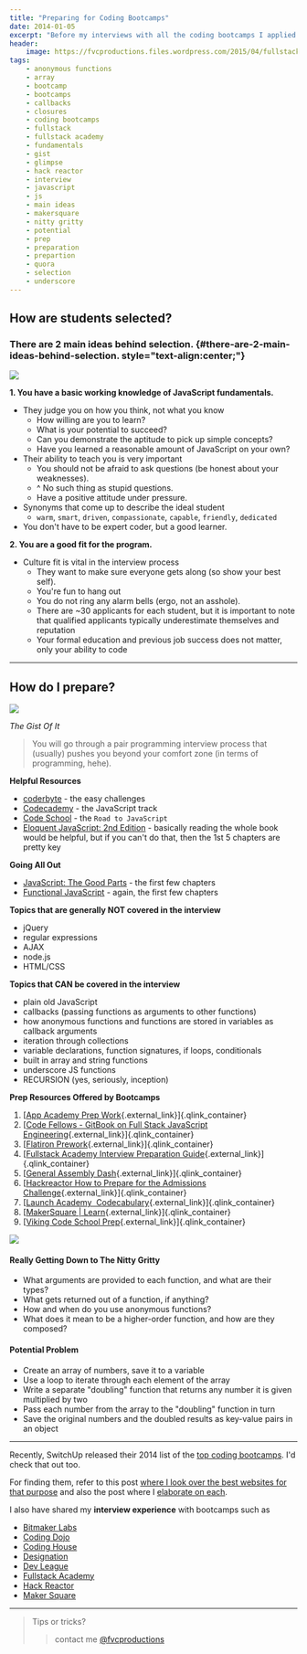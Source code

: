 ```yaml
---
title: "Preparing for Coding Bootcamps"
date: 2014-01-05
excerpt: "Before my interviews with all the coding bootcamps I applied to, I did some digging and really went out of my way to try and find out what would make me a better candidate in the entire process."
header:
    image: https://fvcproductions.files.wordpress.com/2015/04/fullstack-academy-banner.jpg?w=1024&h=435&crop=1
tags:
    - anonymous functions
    - array
    - bootcamp
    - bootcamps
    - callbacks
    - closures
    - coding bootcamps
    - fullstack
    - fullstack academy
    - fundamentals
    - gist
    - glimpse
    - hack reactor
    - interview
    - javascript
    - js
    - main ideas
    - makersquare
    - nitty gritty
    - potential
    - prep
    - preparation
    - prepartion
    - quora
    - selection
    - underscore
---
```


**How are students selected?**
------------------------------

### There are 2 main ideas behind selection. {#there-are-2-main-ideas-behind-selection. style="text-align:center;"}

![](https://www.javatpoint.com/images/javascript/javascript_logo.png)

**1. You have a basic working knowledge of JavaScript fundamentals.**

-   They judge you on how you think, not what you know
    -   How willing are you to learn?
    -   What is your potential to succeed?
    -   Can you demonstrate the aptitude to pick up simple concepts?
    -   Have you learned a reasonable amount of JavaScript on your own?
-   Their ability to teach you is very important
    -   You should not be afraid to ask questions (be honest about your
        weaknesses).
    -   \^ No such thing as stupid questions.
    -   Have a positive attitude under pressure.
-   Synonyms that come up to describe the ideal student
    -   `warm`, `smart`, `driven`, `compassionate`, `capable`,
        `friendly`, `dedicated`
-   You don't have to be expert coder, but a good learner.

**2. You are a good fit for the program.**

-   Culture fit is vital in the interview process
    -   They want to make sure everyone gets along (so show your best
        self).
    -   You're fun to hang out
    -   You do not ring any alarm bells (ergo, not an asshole).
    -   There are \~30 applicants for each student, but it is important
        to note that qualified applicants typically underestimate
        themselves and reputation
    -   Your formal education and previous job success does not matter,
        only your ability to code

------------------------------------------------------------------------

**How do I prepare?**
---------------------

![](https://www.nacacnet.org/studentinfo/PublishingImages/checklist3.jpg)

*The Gist Of It*

> You will go through a pair programming interview process that
> (usually) pushes you beyond your comfort zone (in terms of
> programming, hehe).

**Helpful Resources**

- [coderbyte](https://coderbyte.com/CodingArea/Challenges/ "Coderbyte Easy") -
    the easy challenges
- [Codecademy](https://www.codecademy.com/en/tracks/javascript "Codecademy") -
    the JavaScript track
- [Code
    School](https://www.codeschool.com/paths/javascript "Code School") -
    the `Road to JavaScript`
- [Eloquent JavaScript: 2nd
    Edition](https://eloquentjavascript.net "Eloquent JavaScript") -
    basically reading the whole book would be helpful, but if you can't
    do that, then the 1st 5 chapters are pretty key

**Going All Out**

- [JavaScript: The Good
    Parts](https://www.amazon.com/JavaScript-Good-Parts-Douglas-Crockford/dp/0596517742 "JavaScript: The Good Parts") -
    the first few chapters
- [Functional
    JavaScript](https://shop.oreilly.com/product/0636920028857.do "Functional JavaScript") -
    again, the first few chapters

**Topics that are generally NOT covered in the interview**

-   jQuery
-   regular expressions
-   AJAX
-   node.js
-   HTML/CSS

**Topics that CAN be covered in the interview**

-   plain old JavaScript
-   callbacks (passing functions as arguments to other functions)
-   how anonymous functions and functions are stored in variables as
    callback arguments
-   iteration through collections
-   variable declarations, function signatures, if loops, conditionals
-   built in array and string functions
-   underscore JS functions
-   RECURSION (yes, seriously, inception)

**Prep Resources Offered by Bootcamps**

1. [[App Academy Prep
    Work](https://github.com/appacademy/prep-work){.external_link}]{.qlink_container}
2. [[Code Fellows - GitBook on Full Stack JavaScript
    Engineering](https://fsje.codefellows.org/index.html){.external_link}]{.qlink_container}
3. [[Flatiron
    Prework](https://prework.flatironschool.com/){.external_link}]{.qlink_container}
4.  [[Fullstack Academy Interview Preparation
    Guide](https://www.fullstackacademy.com/interview_prep){.external_link}]{.qlink_container}
5.  [[General Assembly
    Dash](https://dash.generalassemb.ly/){.external_link}]{.qlink_container}
6.  [[Hackreactor How to Prepare for the Admissions
    Challenge](https://www.hackreactor.com/prepare-for-admissions-challenge/){.external_link}]{.qlink_container}
7.  [[Launch Academy 
    Codecabulary](https://www.launchacademy.com/codecabulary){.external_link}]{.qlink_container}
8.  [[MakerSquare |
    Learn](https://learn.makersquare.com/courses){.external_link}]{.qlink_container}
9.  [[Viking Code School
    Prep](https://www.vikingcodeschool.com/prep){.external_link}]{.qlink_container}

![](https://medexec.org/wp-content/uploads/2013/04/The-Nitty-Gritty.jpg)

#### **Really Getting Down to The Nitty Gritty**

-   What arguments are provided to each function, and what are their
    types?
-   What gets returned out of a function, if anything?
-   How and when do you use anonymous functions?
-   What does it mean to be a higher-order function, and how are they
    composed?

#### **Potential Problem**

-   Create an array of numbers, save it to a variable
-   Use a loop to iterate through each element of the array
-   Write a separate "doubling" function that returns any number it is
    given multiplied by two
-   Pass each number from the array to the "doubling" function in turn
-   Save the original numbers and the doubled results as key-value pairs
    in an object

------------------------------------------------------------------------

Recently, SwitchUp released their 2014 list of the [top coding
bootcamps](https://fvcproductions.com/blog/2015/02/20/brief-thoughts-best-bootcamps-switchup/ "Brief Thoughts on SwitchUp's Review for 31 Best Bootcamps 2014 💭").
I'd check that out too.

For finding them, refer to this post [where I look over the best
websites for that
purpose](https://fvcproductions.com/blog/2014/12/27/a-short-operation-tips-tricks-4-coding-bootcamps/ "A Short Operation: Tips & Tricks 4 Finding Coding Bootcamps 🔎") and
also the post where I [elaborate on
each](https://fvcproductions.com/blog/2014/11/10/magnifying-the-bootcamp-research-experience/ "Magnifying the Bootcamp Research Experience 🔎").

I also have shared my **interview experience** with bootcamps such as

- [Bitmaker
    Labs](https://fvcproductions.com/blog/2014/03/12/bitmaker-labs/ "Bitmaker Labs")
- [Coding
    Dojo](https://fvcproductions.com/blog/2015/01/06/interview-coding-dojo/ "Interview with Coding Dojo 🍜")
- [Coding
    House](https://fvcproductions.com/blog/2015/01/06/coding-house-interview/ "Interview with Coding House 🏠")
- [Designation](https://fvcproductions.com/blog/2015/01/06/interview-with-designation/ "Interview with Designation 🎨")
- [Dev
    League](https://fvcproductions.com/blog/2015/01/06/experience-with-devleague/ "My Experience With DevLeague 💻")
- [Fullstack
    Academy](https://fvcproductions.com/blog/2014/12/28/my-experience-with-fullstack-academy-of-code/ "My Experience with Fullstack Academy of Code 💻")
- [Hack
    Reactor](https://fvcproductions.com/blog/2015/01/05/questioning-hack-reactor/ "Questioning Hack Reactor 🔑")
- [Maker
    Square](https://fvcproductions.com/blog/2015/01/14/my-experience-with-makersquare-%f0%9f%92/ "My Experience with MakerSquare 💻")

------------------------------------------------------------------------

> Tips or tricks?
>
> > contact me
> > [@fvcproductions](https://twitter.com/fvcproductions "Twitter - FVCproductions")
